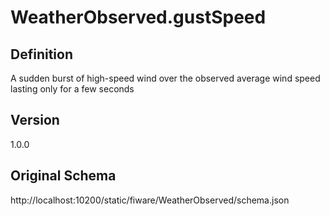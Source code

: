 # WeatherObserved.gustSpeed

## Definition
A sudden burst of high-speed wind over the observed average wind speed lasting only for a few seconds

## Version
1.0.0

## Original Schema
http://localhost:10200/static/fiware/WeatherObserved/schema.json
